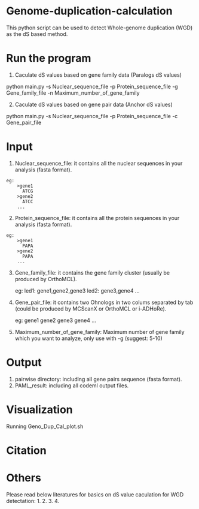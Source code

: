 # Genome-duplication-calculation
  This python script can be used to detect Whole-genome duplication (WGD) as the dS based method.

# Run the program
  1. Caculate dS values based on gene family data (Paralogs dS values)

  python main.py -s Nuclear_sequence_file -p Protein_sequence_file -g Gene_family_file -n Maximum_number_of_gene_family

  2. Caculate dS values based on gene pair data (Anchor dS values)

  python main.py -s Nuclear_sequence_file -p Protein_sequence_file -c Gene_pair_file

# Input
  1. Nuclear_sequence_file: it contains all the nuclear sequences in your analysis (fasta format).
    
    eg:
        >gene1
          ATCG
        >gene2
          ATCC
        ...
  2. Protein_sequence_file: it contains all the protein sequences in your analysis (fasta format).
    
    eg:
        >gene1
          PAPA
        >gene2
          PAPA
        ...
  3. Gene_family_file: it contains the gene family cluster (usually be produced by OrthoMCL).
     
     eg:
        led1: gene1,gene2,gene3
        led2: gene3,gene4
        ...
  4. Gene_pair_file: it contains two Ohnologs in two colums separated by tab (could be produced by MCScanX or OrthoMCL or i-ADHoRe).
     
     eg:
        gene1 gene2
        gene3 gene4
        ...
  5. Maximum_number_of_gene_family: Maximum number of gene family which you want to analyze, only use with -g (suggest: 5-10)

# Output

  1. pairwise directory: including all gene pairs sequence (fasta format).
  2. PAML_result: including all codeml output files.

# Visualization

  Running Geno_Dup_Cal_plot.sh
  
# Citation


# Others
  Please read below literatures for basics on dS value caculation for WGD detectation:
    1.
    2.
    3.
    4.

